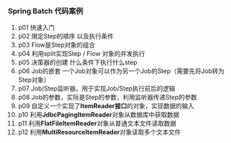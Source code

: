 ### Spring Batch 代码案例

1. p01 快速入门
2. p02 限定Step的顺序 以及执行条件
3. p03 Flow是Step对象的组合
4. p04 利用split实现Step / Flow 对象的并发执行
5. p05 决策器的创建 什么条件下执行什么step
6. p06 Job的嵌套 一个Job对象可以作为另一个Job的Step（需要先将Job转为Step对象）
7. p07 Job/Step监听器，用于实现Job/Step执行前后的逻辑
8. p08 Job的参数，实际是Step的参数，利用监听器传递Step的参数
9. p09 自定义一个实现了**ItemReader接口**的对象，实现数据的输入
10. p10 利用**JdbcPagingItemReader**对象从数据库中获取数据
11. p11 利用**FlatFileItemReader**对象从普通文本文件读取数据
12. p12 利用**MultiResourceItemReader**对象读取多个文本文件